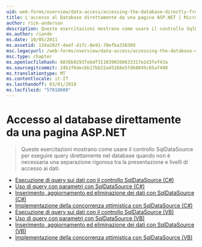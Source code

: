```yaml
---
uid: web-forms/overview/data-access/accessing-the-database-directly-from-an-aspnet-page/index
title: L'accesso al Database direttamente da una pagina ASP.NET | Microsoft Docs
author: rick-anderson
description: Queste esercitazioni mostrano come usare il controllo SqlDataSource per eseguire query direttamente nel database quando non è necessaria una netta separazione della presentazione e i dati...
ms.author: riande
ms.date: 10/05/2011
ms.assetid: 134a202f-4eef-41fc-8e91-70efba338389
msc.legacyurl: /web-forms/overview/data-access/accessing-the-database-directly-from-an-aspnet-page
msc.type: chapter
ms.openlocfilehash: 6836b02937ebdf3110390260633317e2d3fef43a
ms.sourcegitcommit: 24b1f6decbb17bb22a45166e5fdb0845c65af498
ms.translationtype: MT
ms.contentlocale: it-IT
ms.lasthandoff: 03/01/2019
ms.locfileid: "57018608"
---
```

<a name="accessing-the-database-directly-from-an-aspnet-page"></a>Accesso al database direttamente da una pagina ASP.NET
====================
> Queste esercitazioni mostrano come usare il controllo SqlDataSource per eseguire query direttamente nel database quando non è necessaria una separazione rigorosa tra la presentazione e livelli di accesso ai dati.


- [Esecuzione di query sui dati con il controllo SqlDataSource (C#)](querying-data-with-the-sqldatasource-control-cs.md)
- [Uso di query con parametri con SqlDataSource (C#)](using-parameterized-queries-with-the-sqldatasource-cs.md)
- [Inserimento, aggiornamento ed eliminazione dei dati con SqlDataSource (C#)](inserting-updating-and-deleting-data-with-the-sqldatasource-cs.md)
- [Implementazione della concorrenza ottimistica con SqlDataSource (C#)](implementing-optimistic-concurrency-with-the-sqldatasource-cs.md)
- [Esecuzione di query sui dati con il controllo SqlDataSource (VB)](querying-data-with-the-sqldatasource-control-vb.md)
- [Uso di query con parametri con SqlDataSource (VB)](using-parameterized-queries-with-the-sqldatasource-vb.md)
- [Inserimento, aggiornamento ed eliminazione dei dati con SqlDataSource (VB)](inserting-updating-and-deleting-data-with-the-sqldatasource-vb.md)
- [Implementazione della concorrenza ottimistica con SqlDataSource (VB)](implementing-optimistic-concurrency-with-the-sqldatasource-vb.md)

